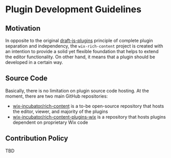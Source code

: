 # Plugin Development Guidelines

## Motivation

In opposite to the original [draft-js-plugins](https://github.com/draft-js-plugins/draft-js-plugins) principle of complete plugin separation and independency, the `wix-rich-content` project is created with an intention to provide a solid yet flexible foundation that helps to extend the editor functionality. On other hand, it means that a plugin should be developed in a certain way.

## Source Code

Basically, there is no limitation on plugin source code hosting. At the moment, there are two main GitHub repositories:

- [wix-incubator/rich-content](https://github.com/wix-incubator/rich-content) is a to-be open-source repository that hosts the editor, viewer, and majority of the plugins
- [wix-incubator/rich-content-plugins-wix](https://github.com/wix-incubator/rich-content-plugins-wix) is a repository that hosts plugins dependent on proprietary Wix code

## Contribution Policy

TBD
